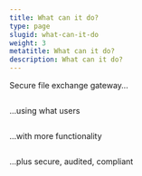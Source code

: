 ```yaml
---
title: What can it do?
type: page
slugid: what-can-it-do
weight: 3
metatitle: What can it do?
description: What can it do?
---
```


<div class="grid grid-cols-1 sm:grid-cols-2 md:grid-cols-2 gap-4 pt-6">   
<div>
<p class="font-semibold">Secure file exchange gateway…</p>
    <div class="flex mt-7"><img class="w-full" src="/assets-natural/brand/www.netspective.com/solutions/fluent/file-exchange-gateway.jpg"alt=""></div>
</div>
<div>
<p class="font-semibold">…using what users</p>
    <div class="flex mt-7"><img class="w-full" src="/assets-natural/brand/www.netspective.com/solutions/fluent/what-users-know.jpg"alt=""></div>
</div>
</div>
<div class="grid grid-cols-1 sm:grid-cols-2 md:grid-cols-2 gap-4 pt-6">   
<div>
<p class="font-semibold">…with more functionality</p>
    <div class="flex mt-7"><img class="w-full" src="/assets-natural/brand/www.netspective.com/solutions/fluent/more-funtionality.jpg"alt=""></div>
</div>
<div>
<p class="font-semibold">…plus secure, audited, compliant</p>
    <div class="flex mt-7"><img class="w-full" src="/assets-natural/brand/www.netspective.com/solutions/fluent/secure-audited.jpg"alt=""></div>
</div>
</div>
